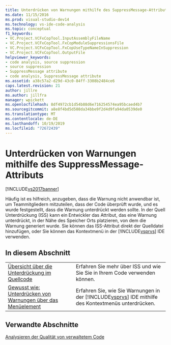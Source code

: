 ```yaml
---
title: Unterdrücken von Warnungen mithilfe des SuppressMessage-Attributs | Microsoft-Dokumentation
ms.date: 11/15/2016
ms.prod: visual-studio-dev14
ms.technology: vs-ide-code-analysis
ms.topic: conceptual
f1_keywords:
- VC.Project.VCFxCopTool.InputAssemblyFileName
- VC.Project.VCFxCopTool.FxCopModuleSuppressionsFile
- VC.Project.VCFxCopTool.FxCopUseTypeNameInSuppression
- VC.Project.VCFxCopTool.OutputFile
helpviewer_keywords:
- code analysis, source suppression
- source suppression
- SuppressMessage attribute
- code analysis, SuppressMessage attribute
ms.assetid: a38c57a2-d29d-43c0-84ff-3308b2484ce6
caps.latest.revision: 21
author: jillre
ms.author: jillfra
manager: wpickett
ms.openlocfilehash: 8df4972cb1d54b88d6e716254574ea95bcaed4b7
ms.sourcegitcommit: a8e8f4bd5d508da34bbe9f2d4d9fa94da0539de0
ms.translationtype: MT
ms.contentlocale: de-DE
ms.lasthandoff: 10/19/2019
ms.locfileid: "72672439"
---
```

# <a name="suppress-warnings-by-using-the-suppressmessage-attribute"></a>Unterdrücken von Warnungen mithilfe des SuppressMessage-Attributs
[!INCLUDE[vs2017banner](../includes/vs2017banner.md)]

Häufig ist es hilfreich, anzugeben, dass die Warnung nicht anwendbar ist, um Teammitgliedern mitzuteilen, dass der Code überprüft wurde, und es wurde festgestellt, dass die Warnung unterdrückt werden sollte. In der Quell Unterdrückung (ISS) kann ein Entwickler das Attribut, das eine Warnung unterdrückt, in der Nähe des Speicher Orts platzieren, von dem die Warnung generiert wurde. Sie können das ISS-Attribut direkt der Quelldatei hinzufügen, oder Sie können das Kontextmenü in der [!INCLUDE[vsprvs](../includes/vsprvs-md.md)] IDE verwenden.

## <a name="in-this-section"></a>In diesem Abschnitt

|||
|-|-|
|[Übersicht über die Unterdrückung im Quellcode](../code-quality/in-source-suppression-overview.md)|Erfahren Sie mehr über ISS und wie Sie Sie in Ihrem Code verwenden können.|
|[Gewusst wie: Unterdrücken von Warnungen über das Menüelement](../code-quality/how-to-suppress-warnings-by-using-the-menu-item.md)|Erfahren Sie, wie Sie Warnungen in der [!INCLUDE[vsprvs](../includes/vsprvs-md.md)] IDE mithilfe des Kontextmenüs unterdrücken.|

## <a name="related-sections"></a>Verwandte Abschnitte
 [Analysieren der Qualität von verwaltetem Code](../code-quality/analyzing-managed-code-quality-by-using-code-analysis.md)

